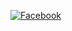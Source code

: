 <a href="https://www.facebook.com/profile.php?id=100092033392142" target="_blank"><img src="https://img.shields.io/badge/Facebook-%231877F2.svg?&style=flat-square&logo=facebook&logoColor=white" alt="Facebook"></a>
